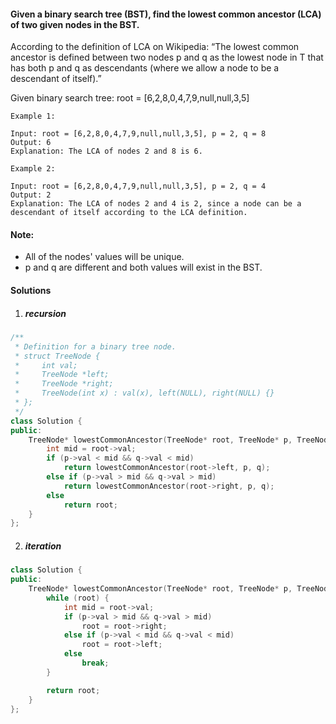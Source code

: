 #### Given a binary search tree (BST), find the lowest common ancestor (LCA) of two given nodes in the BST.

According to the definition of LCA on Wikipedia: “The lowest common ancestor is defined between two nodes p and q as the lowest node in T that has both p and q as descendants (where we allow a node to be a descendant of itself).”

Given binary search tree:  root = [6,2,8,0,4,7,9,null,null,3,5]

 

```
Example 1:

Input: root = [6,2,8,0,4,7,9,null,null,3,5], p = 2, q = 8
Output: 6
Explanation: The LCA of nodes 2 and 8 is 6.

Example 2:

Input: root = [6,2,8,0,4,7,9,null,null,3,5], p = 2, q = 4
Output: 2
Explanation: The LCA of nodes 2 and 4 is 2, since a node can be a descendant of itself according to the LCA definition.
```

 

#### Note:

-    All of the nodes' values will be unique.
-    p and q are different and both values will exist in the BST.

#### Solutions

1. ##### recursion

```c++
/**
 * Definition for a binary tree node.
 * struct TreeNode {
 *     int val;
 *     TreeNode *left;
 *     TreeNode *right;
 *     TreeNode(int x) : val(x), left(NULL), right(NULL) {}
 * };
 */
class Solution {
public:
    TreeNode* lowestCommonAncestor(TreeNode* root, TreeNode* p, TreeNode* q) {
        int mid = root->val;
        if (p->val < mid && q->val < mid)
            return lowestCommonAncestor(root->left, p, q);
        else if (p->val > mid && q->val > mid)
            return lowestCommonAncestor(root->right, p, q);
        else
            return root;
    }
};
```

2. ##### iteration

```c++
class Solution {
public:
    TreeNode* lowestCommonAncestor(TreeNode* root, TreeNode* p, TreeNode* q) {
        while (root) {
            int mid = root->val;
            if (p->val > mid && q->val > mid)
                root = root->right;
            else if (p->val < mid && q->val < mid)
                root = root->left;
            else
                break;
        }

        return root;
    }
};
```
